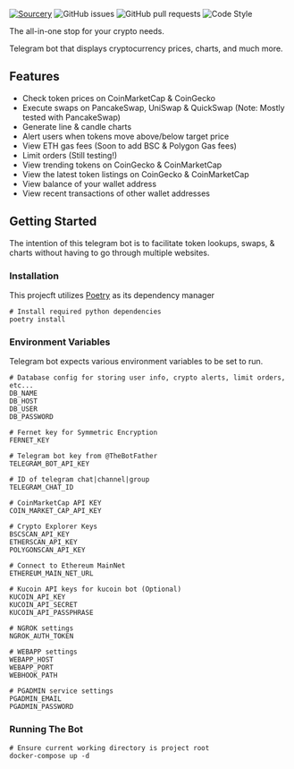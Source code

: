 [![Sourcery](https://img.shields.io/badge/Sourcery-enabled-brightgreen)](https://sourcery.ai) ![GitHub issues](https://img.shields.io/github/issues-raw/ChristianPerez34/lifeline_crypto_tbot) ![GitHub pull requests](https://img.shields.io/github/issues-pr-raw/ChristianPerez34/lifeline_crypto_tbot) ![Code Style](https://img.shields.io/badge/Code%20Style-Black-black)

The all-in-one stop for your crypto needs.

Telegram bot that displays cryptocurrency prices, charts, and much more.

## Features

* Check token prices on CoinMarketCap & CoinGecko
* Execute swaps on PancakeSwap, UniSwap & QuickSwap (Note: Mostly tested with PancakeSwap)
* Generate line & candle charts
* Alert users when tokens move above/below target price
* View ETH gas fees (Soon to add BSC & Polygon Gas fees)
* Limit orders (Still testing!)
* View trending tokens on CoinGecko & CoinMarketCap
* View the latest token listings on CoinGecko & CoinMarketCap
* View balance of your wallet address
* View recent transactions of other wallet addresses

## Getting Started

The intention of this telegram bot is to facilitate token lookups, swaps, & charts without having to go through multiple
websites.

### Installation

This projecft utilizes [Poetry](https://python-poetry.org/) as its dependency manager

```shell
# Install required python dependencies
poetry install
```

### Environment Variables

Telegram bot expects various environment variables to be set to run.

```shell
# Database config for storing user info, crypto alerts, limit orders, etc...
DB_NAME
DB_HOST
DB_USER
DB_PASSWORD

# Fernet key for Symmetric Encryption
FERNET_KEY

# Telegram bot key from @TheBotFather
TELEGRAM_BOT_API_KEY

# ID of telegram chat|channel|group
TELEGRAM_CHAT_ID

# CoinMarketCap API KEY
COIN_MARKET_CAP_API_KEY

# Crypto Explorer Keys
BSCSCAN_API_KEY
ETHERSCAN_API_KEY
POLYGONSCAN_API_KEY

# Connect to Ethereum MainNet
ETHEREUM_MAIN_NET_URL

# Kucoin API keys for kucoin bot (Optional)
KUCOIN_API_KEY
KUCOIN_API_SECRET
KUCOIN_API_PASSPHRASE

# NGROK settings
NGROK_AUTH_TOKEN

# WEBAPP settings
WEBAPP_HOST
WEBAPP_PORT
WEBHOOK_PATH

# PGADMIN service settings
PGADMIN_EMAIL
PGADMIN_PASSWORD

```

### Running The Bot

```shell
# Ensure current working directory is project root
docker-compose up -d
```


